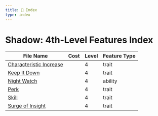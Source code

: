 ```yaml
---
title: 📑 Index
type: index
---
```


# Shadow: 4th-Level Features Index

| File Name                                               | Cost | Level | Feature Type |
| ------------------------------------------------------- | ---- | ----- | ------------ |
| [Characteristic Increase](../Characteristic%20Increase) |      | 4     | trait        |
| [Keep It Down](../Keep%20It%20Down)                     |      | 4     | trait        |
| [Night Watch](../Night%20Watch)                         |      | 4     | ability      |
| [Perk](../Perk)                                         |      | 4     | trait        |
| [Skill](../Skill)                                       |      | 4     | trait        |
| [Surge of Insight](../Surge%20of%20Insight)             |      | 4     | trait        |
